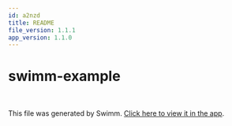 ```yaml
---
id: a2nzd
title: README
file_version: 1.1.1
app_version: 1.1.0
---
```


# swimm-example

<br/>

This file was generated by Swimm. [Click here to view it in the app](https://app.swimm.io/repos/Z2l0aHViJTNBJTNBc3dpbW0tZXhhbXBsZSUzQSUzQW5hbmRvcmhvbG96c255YWs=/docs/a2nzd).
